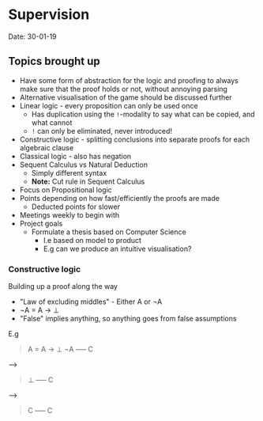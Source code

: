 # Supervision

Date: 30-01-19

## Topics brought up

- Have some form of abstraction for the logic and proofing to always make sure that the proof holds or not, without annoying parsing
- Alternative visualisation of the game should be discussed further
- Linear logic - every proposition can only be used once
  - Has duplication using the `!`-modality to say what can be copied, and what cannot
  - `!` can only be eliminated, never introduced!
- Constructive logic - splitting conclusions into separate proofs for each algebraic clause
- Classical logic - also has negation
- Sequent Calculus vs Natural Deduction
  - Simply different syntax
  - **Note:** Cut rule in Sequent Calculus
- Focus on Propositional logic
- Points depending on how fast/efficiently the proofs are made
  - Deducted points for slower
- Meetings weekly to begin with
- Project goals
  - Formulate a thesis based on Computer Science
    - I.e based on model to product
    - E.g can we produce an intuitive visualisation?

### Constructive logic

Building up a proof along the way

- "Law of excluding middles" - Either A or ¬A
- ¬A = A → ⊥
- "False" implies anything, so anything goes from false assumptions

E.g

> A = A → ⊥
> ¬A
> –––
> C

⟶

> ⊥
> –––
> C

⟶

> C
> –––
> C

